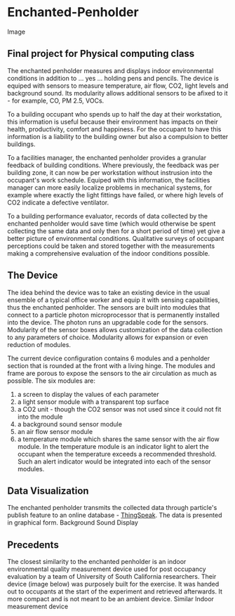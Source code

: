 # Enchanted-Penholder
Image
## Final project for Physical computing class
The enchanted penholder measures and displays indoor environmental conditions in addition to ... yes ... holding pens and pencils. The device is equiped with sensors to measure temperature, air flow, CO2, light levels and background sound. Its modularity allows additional sensors to be afixed to it - for example, CO, PM 2.5, VOCs. 

To a building occupant who spends up to half the day at their workstation, this information is useful because their environment has impacts on their health, productivity, comfort and happiness. For the occupant to have this information is a liability to the building owner but also a compulsion to better buildings.

To a facilities manager, the enchanted penholder provides a granular feedback of building conditions. Where previously, the feedback was per building zone, it can now be per workstation without instrusion into the occupant's work schedule. Equiped with this information, the facilities manager can more easily localize problems in mechanical systems, for example where exactly the light fittings have failed, or where high levels of CO2 indicate a defective ventilator.

To a building performance evaluator, records of data collected by the enchanted penholder would save time (which would otherwise be spent collecting the same data and only then for a short period of time) yet give a better picture of environmental conditions. Qualitative surveys of occupant perceptions could be taken and stored together with the measurements making a comprehensive evaluation of the indoor conditions possible.

## The Device
The idea behind the device was to take an existing device in the usual ensemble of a typical office worker and equip it with sensing capabilities, thus the enchanted penholder. The sensors are built into modules that connect to a particle photon microprocessor that is permanently installed into the device. The photon runs an upgradable code for the sensors. Modularity of the sensor boxes allows customization of the data collection to any parameters of choice. Modularity allows for expansion or even reduction of modules.

The current device configuration contains 6 modules and a penholder section that is rounded at the front with a living hinge. The modules and frame are porous to expose the sensors to the air circulation as much as possible. The six modules are:
1. a screen to display the values of each parameter
2. a light sensor module with a transparent top surface
3. a CO2 unit - though the CO2 sensor was not used since it could not fit into the module
4. a background sound sensor module
5. an air flow sensor module
6. a temperature module which shares the same sensor with the air flow module. In the temperature module is an indicator light to alert the occupant when the temperature exceeds a recommended threshold. Such an alert indicator would be integrated into each of the sensor modules.

## Data Visualization
The enchanted penholder transmits the collected data through particle's publish feature to an online database - [ThingSpeak](https://thingspeak.com/). The data is presented in graphical form.
Background Sound Display

## Precedents
The closest similarity to the enchanted penholder is an indoor environmental quality measurement device used for post occupancy evaluation by a team of University of South California researchers. Their device (image below) was purposely built for the exercise. It was handed out to occupants at the start of the experiment and retrieved afterwards. It more compact and is not meant to be an ambient device.
Similar Indoor measurement device
